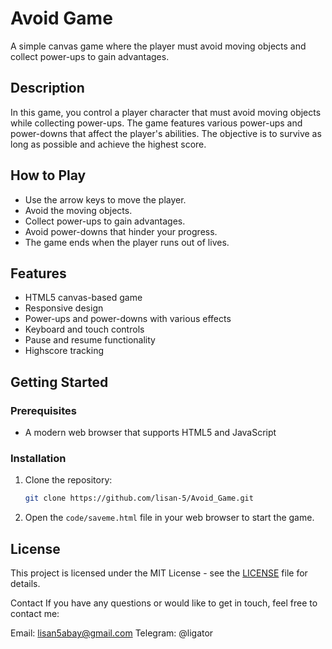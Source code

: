 # Avoid Game

A simple canvas game where the player must avoid moving objects and collect power-ups to gain advantages.

## Description

In this game, you control a player character that must avoid moving objects while collecting power-ups. The game features various power-ups and power-downs that affect the player's abilities. The objective is to survive as long as possible and achieve the highest score.

## How to Play

- Use the arrow keys to move the player.
- Avoid the moving objects.
- Collect power-ups to gain advantages.
- Avoid power-downs that hinder your progress.
- The game ends when the player runs out of lives.

## Features

- HTML5 canvas-based game
- Responsive design
- Power-ups and power-downs with various effects
- Keyboard and touch controls
- Pause and resume functionality
- Highscore tracking

## Getting Started

### Prerequisites

- A modern web browser that supports HTML5 and JavaScript

### Installation

1. Clone the repository:
    ```sh
    git clone https://github.com/lisan-5/Avoid_Game.git
    ```
2. Open the `code/saveme.html` file in your web browser to start the game.


## License

This project is licensed under the MIT License - see the [LICENSE](LICENSE) file for details.

Contact
If you have any questions or would like to get in touch, feel free to contact me:

Email: lisan5abay@gmail.com
Telegram: @ligator
